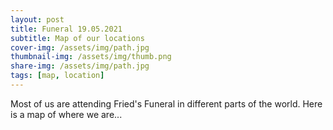 ```yaml
---
layout: post
title: Funeral 19.05.2021
subtitle: Map of our locations
cover-img: /assets/img/path.jpg
thumbnail-img: /assets/img/thumb.png
share-img: /assets/img/path.jpg
tags: [map, location]
---
```


Most of us are attending Fried's Funeral in different parts of the world. Here is a map of where we are...
